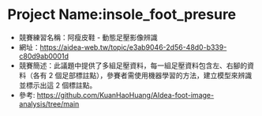 # Project Name:insole_foot_presure
* 競賽練習名稱：阿瘦皮鞋 - 動態足壓影像辨識
* 網址：https://aidea-web.tw/topic/e3ab9046-2d56-48d0-b339-c80d9ab0001d
* 競賽簡述：此議題中提供了多組足壓資料，每一組足壓資料包含左、右腳的資料（各有 2 個足部標註點），參賽者需使用機器學習的方法，建立模型來辨識並標示出這 2 個標註點。
* 參考: https://github.com/KuanHaoHuang/AIdea-foot-image-analysis/tree/main

